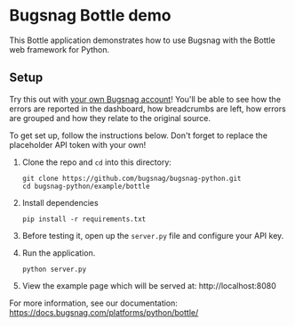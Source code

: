 # Bugsnag Bottle demo

This Bottle application demonstrates how to use Bugsnag with the Bottle web framework for Python.

## Setup

Try this out with [your own Bugsnag account](https://app.bugsnag.com/user/new)! You'll be able to see how the errors are reported in the dashboard, how breadcrumbs are left, how errors are grouped and how they relate to the original source.

To get set up, follow the instructions below. Don't forget to replace the placeholder API token with your own!

1. Clone the repo and `cd` into this directory:
    ```shell
    git clone https://github.com/bugsnag/bugsnag-python.git
    cd bugsnag-python/example/bottle
    ```

1. Install dependencies
    ```shell
    pip install -r requirements.txt
    ```

1. Before testing it, open up the `server.py`
file and configure your API key.

1. Run the application.
    ```shell
    python server.py
    ```

1. View the example page which will be served at: http://localhost:8080

For more information, see our documentation:
https://docs.bugsnag.com/platforms/python/bottle/
